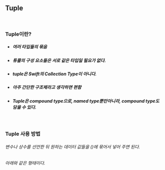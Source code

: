 ## Tuple

<br>

### Tuple이란?
- ##### 여러 타입들의 묶음
- ##### 튜플의 구성 요소들은 서로 같은 타입일 필요가 없다.
- ##### tuple은 Swift의 Collection Type이 아니다.
- ##### 아주 간단한 구조체라고 생각하면 편함
- ##### Tuple은 compound type으로, named type뿐만아니라, compound type도 담을 수 있다.

<br>

### Tuple 사용 방법
###### 변수나 상수를 선언한 뒤 원하는 데이터 값들을 ()에 묶어서 넣어 주면 된다.
###### 아래와 같은 형태이다.
```Swift

```
